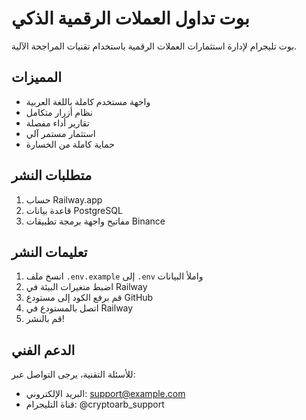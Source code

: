 # بوت تداول العملات الرقمية الذكي

بوت تليجرام لإدارة استثمارات العملات الرقمية باستخدام تقنيات المراجحة الآلية.

## المميزات

- واجهة مستخدم كاملة باللغة العربية
- نظام أزرار متكامل
- تقارير أداء مفصلة
- استثمار مستمر آلي
- حماية كاملة من الخسارة

## متطلبات النشر

1. حساب Railway.app
2. قاعدة بيانات PostgreSQL
3. مفاتيح واجهة برمجة تطبيقات Binance

## تعليمات النشر

1. انسخ ملف `.env.example` إلى `.env` واملأ البيانات
2. اضبط متغيرات البيئة في Railway
3. قم برفع الكود إلى مستودع GitHub
4. اتصل بالمستودع في Railway
5. قم بالنشر!

## الدعم الفني

للأسئلة التقنية، يرجى التواصل عبر:
- البريد الإلكتروني: support@example.com
- قناة التليجرام: @cryptoarb_support

